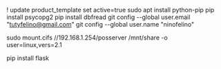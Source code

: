 !
update product_template set active=true
sudo apt install python-pip
pip install psycopg2
pip install dbfread
git config --global user.email "tutyfelino@gmail.com"
git config --global user.name "ninofelino"

sudo mount.cifs //192.168.1.254/posserver /mnt/share -o user=linux,vers=2.1

pip install flask